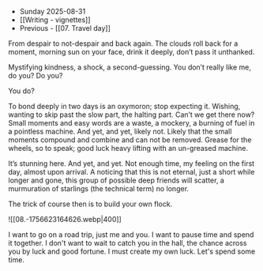 - Sunday 2025-08-31
- [[Writing - vignettes]]
- Previous - [[07. Travel day]]

From despair to not-despair and back again. The clouds roll back for a moment, morning sun on your face, drink it deeply, don’t pass it unthanked. 

Mystifying kindness, a shock, a second-guessing. You don’t really like me, do you? Do you? 

You do?

To bond deeply in two days is an oxymoron; stop expecting it. Wishing, wanting to skip past the slow part, the halting part. Can’t we get there now? Small moments and easy words are a waste, a mockery, a burning of fuel in a pointless machine. And yet, and yet, likely not. Likely that the small moments compound and combine and can not be removed. Grease for the wheels, so to speak; good luck heavy lifting with an un-greased machine.

It’s stunning here. And yet, and yet. Not enough time, my feeling on the first day, almost upon arrival. A noticing that this is not eternal, just a short while longer and gone, this group of possible deep friends will scatter, a murmuration of starlings (the technical term) no longer. 

The trick of course then is to build your own flock.

![[08.-1756623164626.webp|400]]

I want to go on a road trip, just me and you. I want to pause time and spend it together. I don't want to wait to catch you in the hall, the chance across you by luck and good fortune. I must create my own luck. Let's spend some time.  